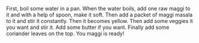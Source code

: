 First, boil some water in a pan. When the water boils, add one raw maggi to it and with a help of spoon, make it soft. Then add a packet of maggi masala to it and stir it constantly. Then it becomes yellow. Then add some veggies it you want and stir it. Add some butter if you want. Finally add some coriander leaves on the top. You maggi is ready!